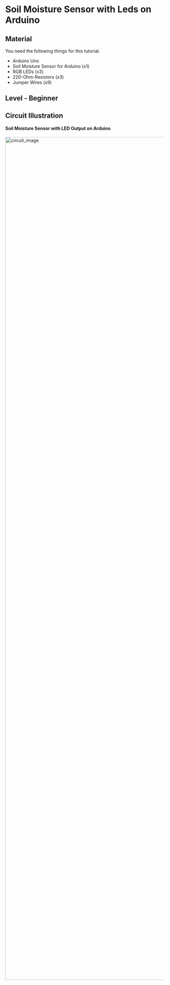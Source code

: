 # Soil Moisture Sensor with Leds on Arduino
## Material
You need the following things for this tutorial.
- Arduino Uno
- Soil Moisture Sensor for Arduino (x1)
- RGB LEDs (x3)
- 220-Ohm-Resistors (x3)
- Jumper Wires (x9)
## Level - Beginner
## Circuit Illustration 
#### Soil Moisture Sensor with LED Output on Arduino 
<img width="3000" height="2659" alt="circuit_image" src="https://github.com/user-attachments/assets/a207ee9d-9e96-4a92-bdb0-06f087a3e872" />


